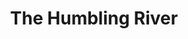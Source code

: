 ---
title: "The Humbling River"
description: "the-humbling-river"
artist: "Puscifer"
lyric: "Why can't I cross this river?"
spotifyLink: "https://open.spotify.com/embed/track/4RqukTe8L59wgiO6fzHvzf"
color: "#3f78bb"
---